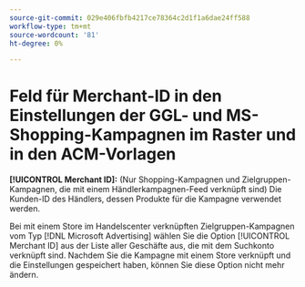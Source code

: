 ```yaml
---
source-git-commit: 029e406fbfb4217ce78364c2d1f1a6dae24ff588
workflow-type: tm+mt
source-wordcount: '81'
ht-degree: 0%

---
```

# Feld für Merchant-ID in den Einstellungen der GGL- und MS-Shopping-Kampagnen im Raster und in den ACM-Vorlagen

**[!UICONTROL Merchant ID]:** (Nur Shopping-Kampagnen und Zielgruppen-Kampagnen, die mit einem Händlerkampagnen-Feed verknüpft sind) Die Kunden-ID des Händlers, dessen Produkte für die Kampagne verwendet werden.

Bei mit einem Store im Handelscenter verknüpften Zielgruppen-Kampagnen vom Typ [!DNL Microsoft Advertising] wählen Sie die Option [!UICONTROL Merchant ID] aus der Liste aller Geschäfte aus, die mit dem Suchkonto verknüpft sind. Nachdem Sie die Kampagne mit einem Store verknüpft und die Einstellungen gespeichert haben, können Sie diese Option nicht mehr ändern.
